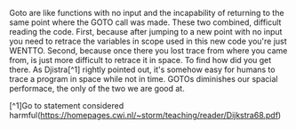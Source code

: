 Goto are like functions with no input and the incapability of returning to the same point where the GOTO call was made. These two combined, difficult reading the code. 
First, because after jumping to a new point with no input you need to retrace the variables in scope used in this new code you're just WENTTO. 
Second, because once there you lost trace from where you came from, is just more difficult to retrace it in space. To find how did you get there. As Djistra[^1] rightly pointed out, it's somehow easy for humans to trace a program in space while not in time. GOTOs diminishes our spacial performace, the only of the two we are good at.

[](implicit_resolutions.md)

[^1]Go to statement considered harmful(https://homepages.cwi.nl/~storm/teaching/reader/Dijkstra68.pdf)
